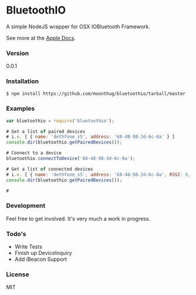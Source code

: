 # BluetoothIO

A simple NodeJS wrapper for OSX IOBluetooth Framework.

See more at the [Apple Docs](https://developer.apple.com/library/mac/documentation/DeviceDrivers/Reference/IOBluetooth/_index.html).

### Version
0.0.1

### Installation

```sh
$ npm install https://github.com/moonthug/bluetoothio/tarball/master
```

### Examples
```javascript
var bluetoothio = require('bluetoothio');

# Get a list of paired devices
# i.e. [ { name: 'dethfone_s5', address: '68-48-98-3d-6c-8a' } ]
console.dir(bluetoothio.getPairedDevices());

# Connect to a device
bluetoothio.connectToDevice('68-48-98-3d-6c-8a');

# Get a list of connected devices
# i.e. [ { name: 'dethfone_s5', address: '68-48-98-3d-6c-8a', RSSI: 0, rawRSSI: -59 } ]
console.dir(bluetoothio.getPairedDevices());

#
```

### Development

Feel free to get involved. It's very much a work in progress.

### Todo's

 - Write Tests
 - Finish up DeviceInquiry
 - Add iBeacon Support

### License

MIT